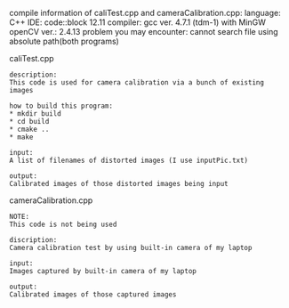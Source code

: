 compile information of caliTest.cpp and cameraCalibration.cpp:
language: C++
IDE: code::block 12.11
compiler: gcc ver. 4.7.1 (tdm-1) with MinGW
openCV ver.: 2.4.13
problem you may encounter: cannot search file using absolute path(both programs)

caliTest.cpp

	description:
	This code is used for camera calibration via a bunch of existing images
	
	how to build this program:
	* mkdir build
	* cd build
	* cmake ..
	* make
	
	input:
	A list of filenames of distorted images (I use inputPic.txt)
	
	output:
	Calibrated images of those distorted images being input
	
cameraCalibration.cpp

	NOTE:
	This code is not being used 

	discription:
	Camera calibration test by using built-in camera of my laptop
	
	input:
	Images captured by built-in camera of my laptop
	
	output:
	Calibrated images of those captured images
	